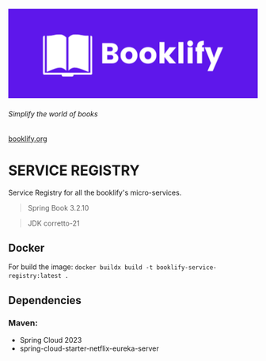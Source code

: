 ![logo](/img.png)

###### *Simplify the world of books*

[booklify.org](https://www.booklify.org/)

# SERVICE REGISTRY

Service Registry for all the booklify's micro-services.

> Spring Book 3.2.10

> JDK corretto-21

## Docker

For build the image: `docker buildx build -t booklify-service-registry:latest .`

## Dependencies

### Maven:
- Spring Cloud 2023
- spring-cloud-starter-netflix-eureka-server
